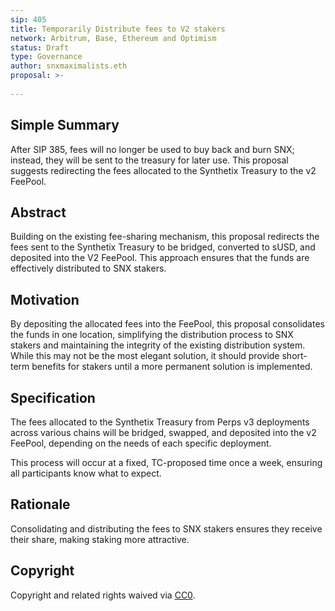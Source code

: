 ```yaml
---
sip: 405
title: Temporarily Distribute fees to V2 stakers
network: Arbitrum, Base, Ethereum and Optimism
status: Draft
type: Governance
author: snxmaximalists.eth
proposal: >-
  
---
```


## Simple Summary
After SIP 385, fees will no longer be used to buy back and burn SNX; instead, they will be sent to the treasury for later use. This proposal suggests redirecting the fees allocated to the Synthetix Treasury to the v2 FeePool.

## Abstract
Building on the existing fee-sharing mechanism, this proposal redirects the fees sent to the Synthetix Treasury to be bridged, converted to sUSD, and deposited into the V2 FeePool. This approach ensures that the funds are effectively distributed to SNX stakers.

## Motivation
By depositing the allocated fees into the FeePool, this proposal consolidates the funds in one location, simplifying the distribution process to SNX stakers and maintaining the integrity of the existing distribution system. While this may not be the most elegant solution, it should provide short-term benefits for stakers until a more permanent solution is implemented.

## Specification
The fees allocated to the Synthetix Treasury from Perps v3 deployments across various chains will be bridged, swapped, and deposited into the v2 FeePool, depending on the needs of each specific deployment.

This process will occur at a fixed, TC-proposed time once a week, ensuring all participants know what to expect.

## Rationale
Consolidating and distributing the fees to SNX stakers ensures they receive their share, making staking more attractive.

## Copyright
Copyright and related rights waived via [CC0](https://creativecommons.org/publicdomain/zero/1.0/).

